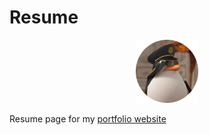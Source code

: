 # Resume

<p align="center">
<img src="assets/favicon.png" width="20%">
</p>

Resume page for my [portfolio website](https://hdzala.vercel.app/)
